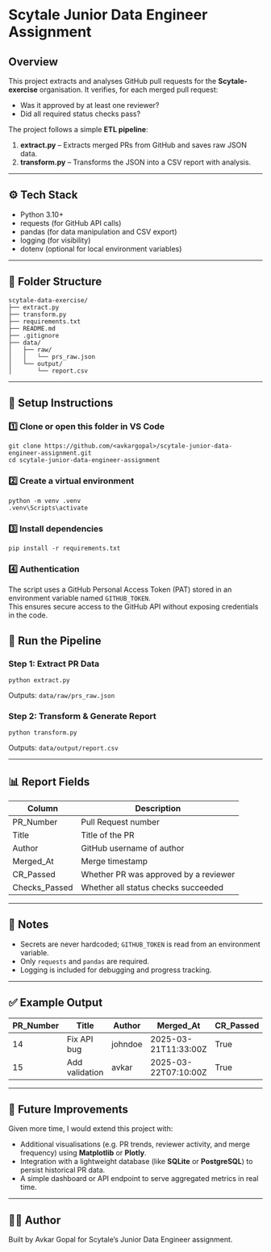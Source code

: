 # Scytale Junior Data Engineer Assignment

## Overview
This project extracts and analyses GitHub pull requests for the **Scytale-exercise** organisation.
It verifies, for each merged pull request:
- Was it approved by at least one reviewer?
- Did all required status checks pass?

The project follows a simple **ETL pipeline**:
1. **extract.py** – Extracts merged PRs from GitHub and saves raw JSON data.
2. **transform.py** – Transforms the JSON into a CSV report with analysis.

---

## ⚙️ Tech Stack
- Python 3.10+
- requests (for GitHub API calls)
- pandas (for data manipulation and CSV export)
- logging (for visibility)
- dotenv (optional for local environment variables)

---

## 📁 Folder Structure
```
scytale-data-exercise/
├── extract.py
├── transform.py
├── requirements.txt
├── README.md
├── .gitignore
├── data/
│   ├── raw/
│   │   └── prs_raw.json
│   └── output/
│       └── report.csv
```

---

## 🚀 Setup Instructions

### 1️⃣ Clone or open this folder in VS Code
```
git clone https://github.com/<avkargopal>/scytale-junior-data-engineer-assignment.git
cd scytale-junior-data-engineer-assignment
```

### 2️⃣ Create a virtual environment
```
python -m venv .venv
.venv\Scripts\activate
```

### 3️⃣ Install dependencies
```
pip install -r requirements.txt
```
### 4️⃣ Authentication
The script uses a GitHub Personal Access Token (PAT) stored in an environment variable named `GITHUB_TOKEN`.  
This ensures secure access to the GitHub API without exposing credentials in the code.

## 🧩 Run the Pipeline

### Step 1: Extract PR Data
```
python extract.py
```
Outputs: `data/raw/prs_raw.json`

### Step 2: Transform & Generate Report
```
python transform.py
```
Outputs: `data/output/report.csv`

---

## 📊 Report Fields
| Column | Description |
|---------|--------------|
| PR_Number | Pull Request number |
| Title | Title of the PR |
| Author | GitHub username of author |
| Merged_At | Merge timestamp |
| CR_Passed | Whether PR was approved by a reviewer |
| Checks_Passed | Whether all status checks succeeded |

---

## 🧠 Notes
- Secrets are never hardcoded; `GITHUB_TOKEN` is read from an environment variable.
- Only `requests` and `pandas` are required.
- Logging is included for debugging and progress tracking.

---

## ✅ Example Output
| PR_Number | Title | Author | Merged_At | CR_Passed | Checks_Passed |
|------------|--------|---------|------------|------------|----------------|
| 14 | Fix API bug | johndoe | 2025-03-21T11:33:00Z | True | True |
| 15 | Add validation | avkar | 2025-03-22T07:10:00Z | True | False |

---

## 🚀 Future Improvements
Given more time, I would extend this project with:
- Additional visualisations (e.g. PR trends, reviewer activity, and merge frequency) using **Matplotlib** or **Plotly**.
- Integration with a lightweight database (like **SQLite** or **PostgreSQL**) to persist historical PR data.
- A simple dashboard or API endpoint to serve aggregated metrics in real time.

---

## 👨‍💻 Author
Built by Avkar Gopal for Scytale’s Junior Data Engineer assignment.

